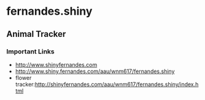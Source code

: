 # fernandes.shiny

## Animal Tracker

### Important Links

- http://www.shinyfernandes.com
- http://www.shiny.fernandes.com/aau/wnm617/fernandes.shiny
- flower tracker:http://shinyfernandes.com/aau/wnm617/fernandes.shiny/index.html